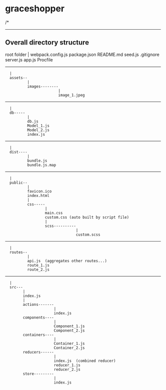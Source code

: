 # graceshopper

/*

-----------------------------
Overall directory structure
-----------------------------

root folder
  |
  webpack.config.js
  package.json
  README.md
  seed.js
  .gitignore
  server.js
  app.js
  Procfile

------
      |
      assets--
              |
              images--------
                            |
                            image_1.jpeg
------
      |
      db-----
              | 
              db.js
              Model_1.js
              Model_2.js
              index.js
------
      |
      dist----
              | 
              bundle.js
              bundle.js.map
------
      |
      public--
              |
              favicon.ico
              index.html
              |
              css-----
                      | 
                      main.css
                      custom.css (auto built by script file)
                      |
                      scss----------
                                    |
                                    custom.scss
------
      |
      routes--
              |
              api.js  (aggregates other routes...)
              route_1.js
              route_2.js
------
      |
      src---
            |
            index.js
            | 
            actions-------
                          |
                          index.js
            components----
                          |
                          Component_1.js
                          Component_2.js
            containers----
                          |
                          Container_1.js
                          Container_2.js
            reducers------
                          |
                          index.js  (combined reducer)
                          reducer_1.js
                          reducer_2.js
            store---------
                          |
                          index.js



